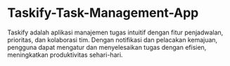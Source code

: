 # Taskify-Task-Management-App
Taskify adalah aplikasi manajemen tugas intuitif dengan fitur penjadwalan, prioritas, dan kolaborasi tim. Dengan notifikasi dan pelacakan kemajuan, pengguna dapat mengatur dan menyelesaikan tugas dengan efisien, meningkatkan produktivitas sehari-hari.
